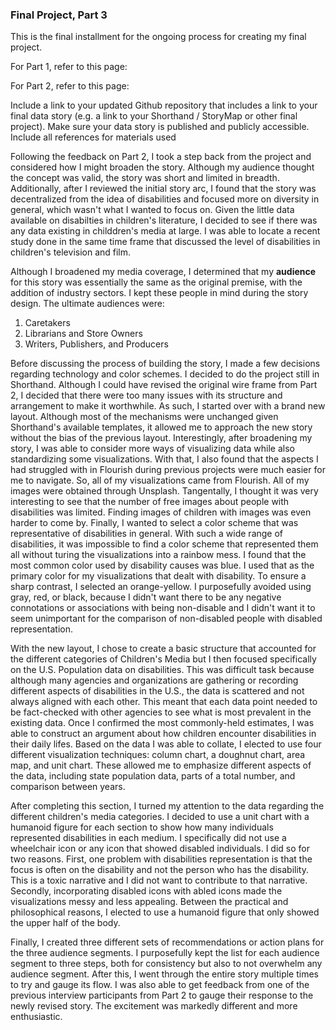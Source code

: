 ### Final Project, Part 3

This is the final installment for the ongoing process for creating my final project.

For Part 1, refer to this page:

For Part 2, refer to this page:


Include a link to your updated Github repository that includes a link to your final data story (e.g. a link to your Shorthand / StoryMap or other final project).  Make sure your data story is published and publicly accessible. Include all references for materials used

Following the feedback on Part 2, I took a step back from the project and considered how I might broaden the story. Although my audience thought the concept was valid, the story was short and limited in breadth. Additionally, after I reviewed the initial story arc, I found that the story was decentralized from the idea of disabilities and focused more on diversity in general, which wasn't what I wanted to focus on. Given the little data available on disabilties in children's literature, I decided to see if there was any data existing in childdren's media at large. I was able to locate a recent study done in the same time frame that discussed the level of disabilities in children's television and film.

Although I broadened my media coverage, I determined that my **audience** for this story was essentially the same as the original premise, with the addition of industry sectors. I kept these people in mind during the story design. The ultimate audiences were:
1. Caretakers
2. Librarians and Store Owners
3. Writers, Publishers, and Producers

Before discussing the process of building the story, I made a few decisions regarding technology and color schemes. I decided to do the project still in Shorthand. Although I could have revised the original wire frame from Part 2, I decided that there were too many issues with its structure and arrangement to make it worthwhile. As such, I started over with a brand new layout. Although most of the mechanisms were unchanged given Shorthand's available templates, it allowed me to approach the new story without the bias of the previous layout. Interestingly, after broadening my story, I was able to consider more ways of visualizing data while also standardizing some visualizations. With that, I also found that the aspects I had struggled with in Flourish during previous projects were much easier for me to navigate. So, all of my visualizations came from Flourish. All of my images were obtained through Unsplash. Tangentally, I thought it was very interesting to see that the number of free images about people with disabilities was limited. Finding images of children with images was even harder to come by. Finally, I wanted to select a color scheme that was representative of disabilities in general. With such a wide range of disabilities, it was impossible to find a color scheme that represented them all without turing the visualizations into a rainbow mess. I found that the most common color used by disability causes was blue. I used that as the primary color for my visualizations that dealt with disability. To ensure a sharp contrast, I selected an orange-yellow. I purposefully avoided using gray, red, or black, because I didn't want there to be any negative connotations or associations with being non-disable and I didn't want it to seem unimportant for the comparison of non-disabled people with disabled representation.

With the new layout, I chose to create a basic structure that accounted for the different categories of Children's Media but I then focused specifically on the U.S. Population data on disabilities. This was difficult task because although many agencies and organizations are gathering or recording different aspects of disabilities in the U.S., the data is scattered and not always aligned with each other. This meant that each data point needed to be fact-checked with other agencies to see what is most prevalent in the existing data. Once I confirmed the most commonly-held estimates, I was able to construct an argument about how children encounter disabilities in their daily lifes. Based on the data I was able to collate, I elected to use four different visualization techniques: column chart, a doughnut chart, area map, and unit chart. These allowed me to emphasize different aspects of the data, including state population data, parts of a total number, and comparison between years.

After completing this section, I turned my attention to the data regarding the different children's media categories. I decided to use a unit chart with a humanoid figure for each section to show how many individuals represented disabilities in each medium. I specifically did not use a wheelchair icon or any icon that showed disabled individuals. I did so for two reasons. First, one problem with disabilities representation is that the focus is often on the disability and not the person who has the disability. This is a toxic narrative and I did not want to contribute to that narrative. Secondly, incorporating disabled icons with abled icons made the visualizations messy and less appealing. Between the practical and philosophical reasons, I elected to use a humanoid figure that only showed the upper half of the body.

Finally, I created three different sets of recommendations or action plans for the three audience segments. I purposefully kept the list for each audience segment to three steps, both for consistency but also to not overwhelm any audience segment. After this, I went through the entire story multiple times to try and gauge its flow. I was also able to get feedback from one of the previous interview participants from Part 2 to gauge their response to the newly revised story. The excitement was markedly different and more enthusiastic.

